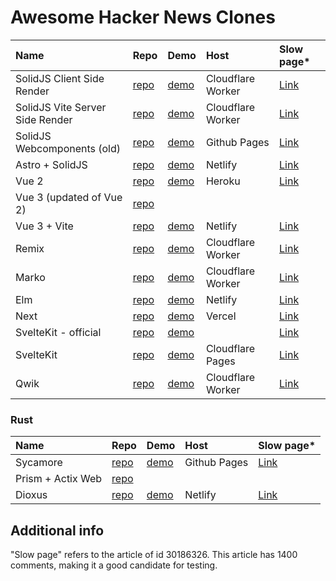 # Awesome Hacker News Clones

| Name | Repo | Demo  | Host | Slow page* | 
| :---        |    :----   |    :----   |          :--- | :--- |
| SolidJS Client Side Render | [repo](https://github.com/solidjs/solid-hackernews) | [demo](https://hackernews-csr.ryansolid.workers.dev/) | Cloudflare Worker | [Link](https://hackernews-csr.ryansolid.workers.dev/stories/30186326) |
| SolidJS Vite Server Side Render | [repo](https://github.com/solidjs/solid-hackernews/tree/vite-ssr) | [demo](https://hackernews.ryansolid.workers.dev/) | Cloudflare Worker | [Link](https://hackernews.ryansolid.workers.dev/stories/30186326) |
| SolidJS Webcomponents (old) | [repo](https://github.com/ryansolid/solid-hackernews-app) | [demo](https://ryansolid.github.io/solid-hackernews-app/) | Github Pages | [Link](https://ryansolid.github.io/solid-hackernews-app/#/stories/30186326) |
| Astro + SolidJS | [repo](https://github.com/ryansolid/astro-solid-hackernews) | [demo](https://astro-solid-hn.netlify.app/) | Netlify | [Link](https://astro-solid-hn.netlify.app/stories/30186326) |
| Vue 2 | [repo](https://github.com/vuejs/vue-hackernews-2.0) | [demo](https://vue-hn.herokuapp.com/top) | Heroku | [Link](https://vue-hn.herokuapp.com/item/30186326) |
| Vue 3 (updated of Vue 2) | [repo](https://github.com/raukaute/vue-hackernews-3.0)| | |  |
| Vue 3 + Vite | [repo](https://github.com/visualfanatic/vue-hackernews-3.0)| [demo](https://vue-hn.netlify.app/) | Netlify | [Link](https://vue-hn.netlify.app/item/30186326) |
| Remix | [repo](https://github.com/ryansolid/remix-hackernews) | [demo](https://remix-hackernews.ryansolid.workers.dev/) | Cloudflare Worker | [Link](https://remix-hackernews.ryansolid.workers.dev/stories/30186326) |
| Marko | [repo](https://github.com/ryansolid/marko-hackernews) | [demo](https://marko-hackernews.ryansolid.workers.dev/) | Cloudflare Worker | [Link](https://marko-hackernews.ryansolid.workers.dev/stories/30186326) |
| Elm | [repo](https://github.com/dillonkearns/elm-pages/tree/serverless-latest/examples/hackernews) | [demo](https://hacker-news-elm-pages.netlify.app) | Netlify | [Link](https://hacker-news-elm-pages.netlify.app/stories/30186326) |
| Next | [repo](https://github.com/ryansolid/next-hackernews) | [demo](https://next-hackernews-olive.vercel.app/) | Vercel | [Link](https://next-hackernews-olive.vercel.app/stories/30186326) |
| SvelteKit - official | [repo](https://github.com/sveltejs/sites/tree/master/sites/hn.svelte.dev) | [demo](https://hn.svelte.dev) | | [Link](https://hn.svelte.dev/item/30186326) |
| SvelteKit | [repo](https://github.com/ryansolid/svelte-hackernews) | [demo](https://svelte-hackernews.pages.dev/) | Cloudflare Pages |[Link](https://svelte-hackernews.pages.dev/stories/30186326) |
| Qwik | [repo](https://github.com/ryansolid/qwik-hackernews) | [demo](https://qwik-hackernews.ryansolid.workers.dev/) | Cloudflare Worker |[Link](https://qwik-hackernews.ryansolid.workers.dev/stories/30186326) |

### Rust

| Name | Repo | Demo | Host | Slow page* |
| :---        |    :----   |    :----   |  :--- | :--- |
| Sycamore | [repo](https://github.com/sycamore-rs/hackernews-sycamore) | [demo](https://sycamore-rs.github.io/hackernews-sycamore/ ) | Github Pages | [Link](https://sycamore-rs.github.io/hackernews-sycamore/item/30186326) |
| Prism + Actix Web | [repo](https://github.com/kaleidawave/hackernews-prism) | | | |
| Dioxus | [repo](https://github.com/jkelleyrtp/hn-clone) | [demo](https://dioxus-hackernews.netlify.app/) | Netlify | [Link](https://dioxus-hackernews.netlify.app/item/30186326) |

## Additional info

"Slow page" refers to the article of id 30186326. This article has 1400 comments, making it a good candidate for testing.
